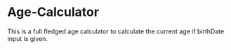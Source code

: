 # Age-Calculator
This is a full fledged age calculator to calculate the current age if birthDate input is given.
